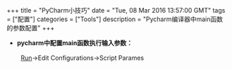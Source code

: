 +++ 
title = "PyCharm小技巧" 
date = "Tue, 08 Mar 2016 13:57:00 GMT" 
tags = ["配置"] 
categories = ["Tools"]
description = "Pycharm编译器中main函数的参数配置" 
+++ 


<ul>
<li><strong>pycharm中配置main函数执行输入参数：</strong></li>
</ul>
<p>　　&nbsp;<a class="baidu-highlight" href="https://www.baidu.com/s?wd=Run&amp;tn=44039180_cpr&amp;fenlei=mv6quAkxTZn0IZRqIHckPjm4nH00T1dBuj-bmW6srAD3ujDYnW6z0ZwV5Hcvrjm3rH6sPfKWUMw85HfYnjn4nH6sgvPsT6KdThsqpZwYTjCEQLGCpyw9Uz4Bmy-bIi4WUvYETgN-TLwGUv3EPHTknjbkn1cv" rel="nofollow" target="_blank">Run</a>-&gt;Edit Configurations-&gt;Script Parames</p>



